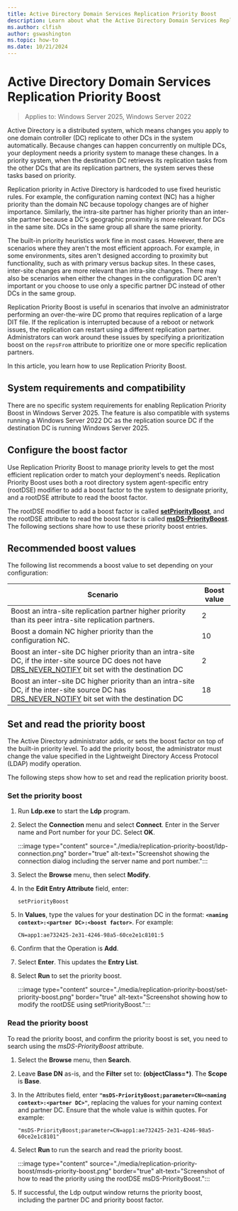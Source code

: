 ```yaml
---
title: Active Directory Domain Services Replication Priority Boost
description: Learn about what the Active Directory Domain Services Replication Priority Boost feature is and how to manage it.
ms.author: clfish
author: gswashington
ms.topic: how-to
ms.date: 10/21/2024
---
```


# Active Directory Domain Services Replication Priority Boost

>Applies to: Windows Server 2025, Windows Server 2022

Active Directory is a distributed system, which means changes you apply to one domain controller (DC) replicate to other DCs in the system automatically. Because changes can happen concurrently on multiple DCs, your deployment needs a priority system to manage these changes. In a priority system, when the destination DC retrieves its replication tasks from the other DCs that are its replication partners, the system serves these tasks based on priority.

Replication priority in Active Directory is hardcoded to use fixed heuristic rules. For example, the configuration naming context (NC) has a higher priority than the domain NC because topology changes are of higher importance. Similarly, the intra-site partner has higher priority than an inter-site partner because a DC's geographic proximity is more relevant for DCs in the same site. DCs in the same group all share the same priority.

The built-in priority heuristics work fine in most cases. However, there are scenarios where they aren't the most efficient approach. For example, in some environments, sites aren't designed according to proximity but functionality, such as with primary versus backup sites. In these cases, inter-site changes are more relevant than intra-site changes. There may also be scenarios when either the changes in the configuration DC aren't important or you choose to use only a specific partner DC instead of other DCs in the same group.

Replication Priority Boost is useful in scenarios that involve an administrator performing an over-the-wire DC promo that requires replication of a large DIT file. If the replication is interrupted because of a reboot or network issues, the replication can restart using a different replication partner. Administrators can work around these issues by specifying a prioritization boost on the `repsFrom` attribute to prioritize one or more specific replication partners.

In this article, you learn how to use Replication Priority Boost.

## System requirements and compatibility

There are no specific system requirements for enabling Replication Priority Boost in Windows Server 2025. The feature is also compatible with systems running a Windows Server 2022 DC as the replication source DC if the destination DC is running Windows Server 2025.

## Configure the boost factor

Use Replication Priority Boost to manage priority levels to get the most efficient replication order to match your deployment's needs. Replication Priority Boost uses both a root directory system agent-specific entry (rootDSE) modifier to add a boost factor to the system to designate priority, and a rootDSE attribute to read the boost factor.

The rootDSE modifier to add a boost factor is called [**setPriorityBoost**](/openspecs/windows_protocols/ms-adts/ee15e25a-a5b1-4229-904b-6f48cee9b793), and the rootDSE attribute to read the boost factor is called [**msDS-PriorityBoost**](/openspecs/windows_protocols/ms-adts/b04b3102-2fd6-426c-9549-4f941b2d6233). The following sections share how to use these priority boost entries.

## Recommended boost values

The following list recommends a boost value to set depending on your configuration:

|Scenario|Boost value|
|--------|-----------|
| Boost an intra-site replication partner higher priority than its peer intra-site replication partners. | 2 |
| Boost a domain NC higher priority than the configuration NC. | 10 |
| Boost an inter-site DC higher priority than an intra-site DC, if the inter-site source DC does not have [DRS_NEVER_NOTIFY](/openspecs/windows_protocols/ms-drsr/ac9c8a11-cd46-4080-acbf-9faa86344030) bit set with the destination DC | 2 |
| Boost an inter-site DC higher priority than an intra-site DC, if the inter-site source DC has [DRS_NEVER_NOTIFY](/openspecs/windows_protocols/ms-drsr/ac9c8a11-cd46-4080-acbf-9faa86344030) bit set with the destination DC | 18 |

## Set and read the priority boost

The Active Directory administrator adds, or sets the boost factor on top of the built-in priority level. To add the priority boost, the administrator must change the value specified in the Lightweight Directory Access Protocol (LDAP) modify operation.

The following steps show how to set and read the replication priority boost.

### Set the priority boost

1. Run **Ldp.exe** to start the **Ldp** program.

1. Select the **Connection** menu and select **Connect**. Enter in the Server name and Port number for your DC. Select **OK**.

    :::image type="content" source="./media/replication-priority-boost/ldp-connection.png" border="true" alt-text="Screenshot showing the connection dialog including the server name and port number.":::

1. Select the **Browse** menu, then select **Modify**.

1. In the **Edit Entry Attribute** field, enter:

    ```Cmd
    setPriorityBoost
    ```

1. In **Values**, type the values for your destination DC in the format: **`<naming context>:<partner DC>:<boost factor>`**. For example:

    ```Cmd
    CN=app1:ae732425-2e31-4246-98a5-60ce2e1c8101:5
    ```

1. Confirm that the Operation is **Add**.

1. Select **Enter**. This updates the **Entry List**.

1. Select **Run** to set the priority boost.

    :::image type="content" source="./media/replication-priority-boost/set-priority-boost.png" border="true" alt-text="Screenshot showing how to modify the rootDSE using setPriorityBoost.":::

### Read the priority boost

To read the priority boost, and confirm the priority boost is set, you need to search using the _msDS-PriorityBoost_ attribute.

1. Select the **Browse** menu, then **Search**.

1. Leave **Base DN** as-is, and the **Filter** set to: **(objectClass=*)**. The **Scope** is **Base**.

1. In the Attributes field, enter **`"msDS-PriorityBoost;parameter=CN=<naming context>:<partner DC>"`**, replacing the values for your naming context and partner DC. Ensure that the whole value is within quotes. For example:

    ```Cmd
    "msDS-PriorityBoost;parameter=CN=app1:ae732425-2e31-4246-98a5-60ce2e1c8101"
    ```

1. Select **Run** to run the search and read the priority boost.

    :::image type="content" source="./media/replication-priority-boost/msds-priority-boost.png" border="true" alt-text="Screenshot of how to read the priority using the rootDSE msDS-PriorityBoost.":::

1. If successful, the Ldp output window returns the priority boost, including the partner DC and priority boost factor.